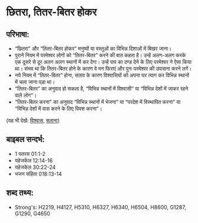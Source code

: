 # छितरा, तितर-बितर होकर #

## परिभाषा: ##

* “छितरा” और “तितर-बितर होकर” मनुष्यों या वस्तुओं का विभिन्न दिशाओं में बिखर जाना।
* पुराने नियम में परमेश्वर लोगों को “तितर-बितर” करने की बात कहता है। उन्हें अलग-अलग करके एक दूसरे से दूर अलग अलग स्थानों में कर देगा। उन्हें पाप का दण्ड देने के लिए परमेश्वर ने ऐसा किया था। संभव था कि तितर-बितर होने के कारण वे मन फिराएं और पुनः परमेश्वर की उपासना करने लगें।
* नये नियम में “तितर-बितर” होना, सताव के कारण विश्वासियों को अपना घर त्याग कर विभिन्न स्थानों में चला जाना पड़ा था।
* “तितर-बितर” का अनुवाद हो सकता है, “विभिन्न स्थानों में विश्वासी” या “विभिन्न देशों में जाकर रहने वाले लोग”।
* “तितर-बितर करना” का अनुवाद “विभिन्न स्थानों में भेजना” या “परदेश में विस्थापित करना” या “विभिन्न देशों में वास करने के लिए विवश करना”।
  

(यह भी देखें: [विश्वास](../believer.md), [सताना](../persecute.md))

## बाइबल सन्दर्भ: ##

* 1 पतरस 01:1-2
* यहेजकेल 12:14-16
* यहेजकेल 30:22-24
* भजन संहिता 018:13-14

## शब्द तथ्य: ##

* Strong's: H2219, H4127, H5310, H6327, H6340, H6504, H8600, G1287, G1290, G4650
